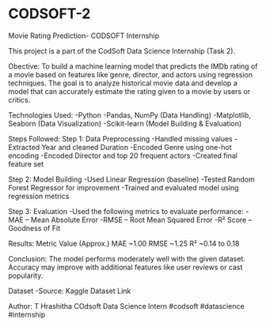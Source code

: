 # CODSOFT-2
Movie Rating Prediction- CODSOFT Internship

This project is a part of the CodSoft Data Science Internship (Task 2).

Obective:
To build a machine learning model that predicts the IMDb rating of a movie based on features like genre, director, and actors using regression techniques.
The goal is to analyze historical movie data and develop a model that can accurately estimate the rating given to a movie by users or critics.

Technologies Used:
 -Python
 -Pandas, NumPy (Data Handling)
 -Matplotlib, Seaborn (Data Visualization)
 -Scikit-learn (Model Building & Evaluation)

Steps Followed:
  Step 1: Data Preprocessing
   -Handled missing values
   -Extracted Year and cleaned Duration
   -Encoded Genre using one-hot encoding
   -Encoded Director and top 20 frequent actors
   -Created final feature set

  Step 2: Model Building
   -Used Linear Regression (baseline)
   -Tested Random Forest Regressor for improvement
   -Trained and evaluated model using regression metrics

  Step 3: Evaluation
   -Used the following metrics to evaluate performance:
   -MAE – Mean Absolute Error
   -RMSE – Root Mean Squared Error
   -R² Score – Goodness of Fit

Results:
    Metric      Value (Approx.)
    MAE           ~1.00
    RMSE          ~1.25
    R²          ~0.14 to 0.18

Conclusion:
   The model performs moderately well with the given dataset. Accuracy may improve with additional features like user reviews or cast popularity.

Dataset
-Source: Kaggle Dataset Link

Author:
T Hrashitha
COdsoft Data Science Intern
#codsoft #datascience #internship

   
